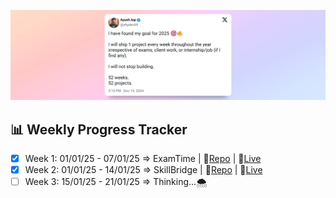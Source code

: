 ![Header Tweet](./header_tweet.png)

## 📊 Weekly Progress Tracker

- [x] Week 1: 01/01/25 - 07/01/25 => ExamTime | 📄[Repo](https://github.com/ayush-that/Exam-Time) | 📄[Live](https://examtime.vercel.app/)
- [x] Week 2: 01/01/25 - 14/01/25 => SkillBridge | 📄[Repo](https://github.com/ayush-that/Nosu-AI-Hackathon) | 📄[Live](https://mediconnect-rho.vercel.app/)
- [ ] Week 3: 15/01/25 - 21/01/25 => Thinking...🌨️
